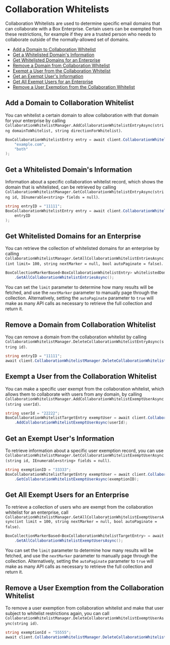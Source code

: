 Collaboration Whitelists
========================

Collaboration Whitelists are used to determine specific email domains that can collaborate 
with a Box Enterprise.   Certain users can be exempted from these restrictions, for example
if they are a trusted person who needs to collaborate outside of the normally-allowed set of
domains.

<!-- START doctoc generated TOC please keep comment here to allow auto update -->
<!-- DON'T EDIT THIS SECTION, INSTEAD RE-RUN doctoc TO UPDATE -->


- [Add a Domain to Collaboration Whitelist](#add-a-domain-to-collaboration-whitelist)
- [Get a Whitelisted Domain's Information](#get-a-whitelisted-domains-information)
- [Get Whitelisted Domains for an Enterprise](#get-whitelisted-domains-for-an-enterprise)
- [Remove a Domain from Collaboration Whitelist](#remove-a-domain-from-collaboration-whitelist)
- [Exempt a User from the Collaboration Whitelist](#exempt-a-user-from-the-collaboration-whitelist)
- [Get an Exempt User's Information](#get-an-exempt-users-information)
- [Get All Exempt Users for an Enterprise](#get-all-exempt-users-for-an-enterprise)
- [Remove a User Exemption from the Collaboration Whitelist](#remove-a-user-exemption-from-the-collaboration-whitelist)

<!-- END doctoc generated TOC please keep comment here to allow auto update -->

Add a Domain to Collaboration Whitelist
---------------------------------------

You can whitelist a certain domain to allow collaboration with that domain for your
enterprise by calling
`CollaborationWhitelistManager.AddCollaborationWhitelistEntryAsync(string domainToWhitelist, string directionForWhitelist)`.

```c#
BoxCollaborationWhitelistEntry entry = await client.CollaborationWhitelistManager.AddCollaborationWhitelistEntryAsync(
    "example.com",
    "both"
);
```

Get a Whitelisted Domain's Information
--------------------------------------

Information about a specific collaboration whitelist record, which shows
the domain that is whitelisted, can be retrieved by calling
`CollaborationWhitelistManager.GetCollaborationWhitelistEntryAsync(string id, IEnumerable<string> fields = null)`.

```c#
string entryID = "11111";
BoxCollaborationWhitelistEntry entry = await client.CollaborationWhitelistManager.GetCollaborationWhitelistEntryAsync(
    entryID
);
```

Get Whitelisted Domains for an Enterprise
-----------------------------------------

You can retrieve the collection of whitelisted domains for an enterprise by calling
`CollaborationWhitelistManager.GetAllCollaborationWhitelistEntriesAsync(int limit= 100, string nextMarker = null, bool autoPaginate = false)`.

```c#
BoxCollectionMarkerBased<BoxCollaborationWhitelistEntry> whitelistedDomains = await client.CollaborationWhitelistManager
    .GetAllCollaborationWhitelistEntriesAsync();
```

You can set the `limit` parameter to determine how many results will be fetched, and use the `nextMarker`
parameter to manually page through the collection.  Alternatively, setting the `autoPaginate` parameter to `true` will
make as many API calls as necessary to retrieve the full collection and return it. 

Remove a Domain from Collaboration Whitelist
--------------------------------------------

You can remove a domain from the collaboration whitelist by calling
`CollaborationWhitelistManager.DeleteCollaborationWhitelistEntryAsync(string id)`.

```c#
string entryID = "11111";
await client.CollaborationWhitelistManager.DeleteCollaborationWhitelistEntryAsync(entryID);
```

Exempt a User from the Collaboration Whitelist
----------------------------------------------

You can make a specific user exempt from the collaboration whitelist, which
allows them to collaborate with users from any domain, by calling
`CollaborationWhitelistManager.AddCollaborationWhitelistExemptUserAsync(string userId)`.

```c#
string userId = "22222";
BoxCollaborationWhitelistTargetEntry exemptUser = await client.CollaborationWhitelistManager
    .AddCollaborationWhitelistExemptUserAsync(userId);
```

Get an Exempt User's Information
--------------------------------

To retrieve information about a specific user exemption record, you can use
`CollaborationWhitelistManager.GetCollaborationWhitelistExemptUserAsync(string id, IEnumerable<string> fields = null)`.

```c#
string exemptionID = "33333";
BoxCollaborationWhitelistTargetEntry exemptUser = await client.CollaborationWhitelistManager
    .GetCollaborationWhitelistExemptUserAsync(exemptionID);
```

Get All Exempt Users for an Enterprise
--------------------------------------

To retrieve a collection of users who are exempt from the collaboration whitelist
for an enterprise, call
`CollaborationWhitelistManager.GetAllCollaborationWhitelistExemptUsersAsync(int limit = 100, string nextMarker = null, bool autoPaginate = false)`.

```c#
BoxCollectionMarkerBased<BoxCollaborationWhitelistTargetEntry> = await client.CollaborationWhitelistManager
    .GetAllCollaborationWhitelistExemptUsersAsync();
```
You can set the `limit` parameter to determine how many results will be fetched, and use the `nextMarker`
parameter to manually page through the collection.  Alternatively, setting the `autoPaginate` parameter to `true` will
make as many API calls as necessary to retrieve the full collection and return it. 

Remove a User Exemption from the Collaboration Whitelist
--------------------------------------------------------

To remove a user exemption from collaboration whitelist and make that user
subject to whitelist restrictions again, you can call
`CollaborationWhitelistManager.DeleteCollaborationWhitelistExemptUserAsync(string id)`.

```c#
string exemptionId = "55555";
await client.CollaborationWhitelistManager.DeleteCollaborationWhitelistExemptUserAsync(exemptionId);
```
